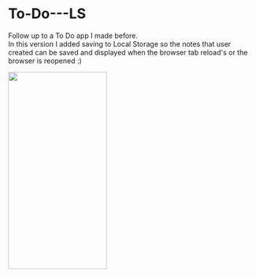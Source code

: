 
# To-Do---LS
Follow up to a To Do app I made before. <br>
In this version I added saving to Local Storage so the notes that user created can be saved and displayed when the browser tab reload's or the browser is reopened :) 


<img src = "https://user-images.githubusercontent.com/64794561/116921851-decae000-ac54-11eb-9b10-c0fa86b0ab46.jpg" width="200" height="400" />
